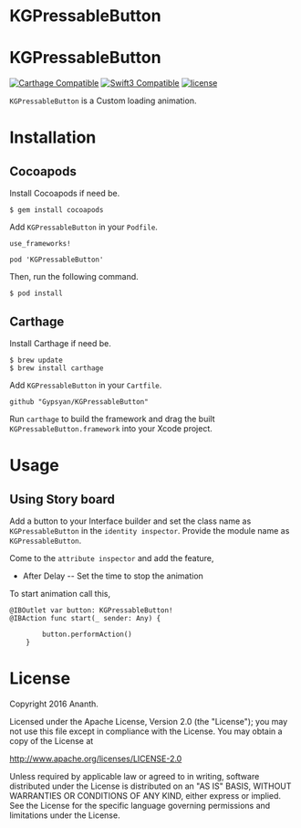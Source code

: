 # KGPressableButton

# KGPressableButton

[![Carthage Compatible](https://img.shields.io/badge/Carthage-compatible-4BC51D.svg?style=flat)](https://github.com/Carthage/Carthage)
[![Swift3 Compatible](https://img.shields.io/badge/KGPressableButton-Swift3-brightgreen.svg)](https://img.shields.io/badge/KGPressableButton-Swift3-brightgreen.svg)
[![license](https://img.shields.io/github/license/Gypsyan/KGPressableButton.svg)]()

`KGPressableButton` is a Custom loading animation.

# Installation

## Cocoapods

Install Cocoapods if need be.

```
$ gem install cocoapods
```

Add `KGPressableButton` in your `Podfile`.

```
use_frameworks!

pod 'KGPressableButton'
```

Then, run the following command.

```
$ pod install
```
## Carthage

Install Carthage if need be.

```
$ brew update
$ brew install carthage
```

Add `KGPressableButton` in your `Cartfile`.

```
github "Gypsyan/KGPressableButton"
```

Run `carthage` to build the framework and drag the built `KGPressableButton.framework` into your Xcode project.

# Usage

## Using Story board
Add a button to your Interface builder and set the class name as `KGPressableButton` in the `identity inspector`. Provide the module name as `KGPressableButton`.

Come to the `attribute inspector` and add the feature,

  * After Delay --  Set the time to stop the animation

  To start animation call this,

```
@IBOutlet var button: KGPressableButton!
@IBAction func start(_ sender: Any) {

        button.performAction()
    }
  ```
# License

Copyright 2016 Ananth.

Licensed under the Apache License, Version 2.0 (the "License"); you may not use this file except in compliance with the License. You may obtain a copy of the License at

http://www.apache.org/licenses/LICENSE-2.0

Unless required by applicable law or agreed to in writing, software distributed under the License is distributed on an "AS IS" BASIS, WITHOUT WARRANTIES OR CONDITIONS OF ANY KIND, either express or implied. See the License for the specific language governing permissions and limitations under the License.
